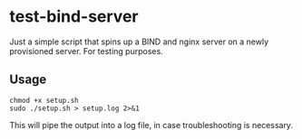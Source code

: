 # test-bind-server

Just a simple script that spins up a BIND and nginx server on a newly provisioned server. For testing purposes.

## Usage

```
chmod +x setup.sh
sudo ./setup.sh > setup.log 2>&1
```

This will pipe the output into a log file, in case troubleshooting is necessary.
